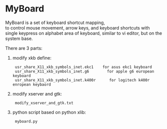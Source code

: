 # MyBoard
MyBoard is a set of keyboard shortcut mapping,  
to control mouse movement, arrow keys, and keyboard shortcuts  with single keypress on alphabet area of keyboard, 
similar to vi editor, but on the system base.

There are 3 parts:

1. modify xkb define:

        usr_share_X11_xkb_symbols_inet.ekc1    for asus ekc1 keyboard
        usr_share_X11_xkb_symbols_inet.g6        for apple g6 european keyboard
        usr_share_X11_xkb_symbols_inet.k400r      for logitech k400r enropean keybaord

2. modify xserver and gtk:

        modify_xserver_and_gtk.txt

3. python script based on python xlib:

        myboard.py
